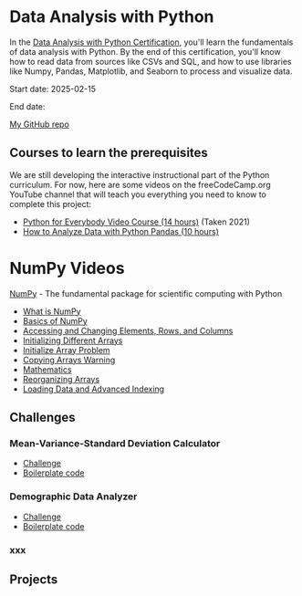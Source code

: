 # Data Analysis with Python

In the [Data Analysis with Python Certification](https://www.freecodecamp.org/learn/data-analysis-with-python/), you'll learn the fundamentals of data analysis with Python. By the end of this certification, you'll know how to read data from sources like CSVs and SQL, and how to use libraries like Numpy, Pandas, Matplotlib, and Seaborn to process and visualize data.

Start date: 2025-02-15

End date:

[My GitHub repo](https://github.com/henrikenquist/data_analysis_with_python)


## Courses to learn the prerequisites

We are still developing the interactive instructional part of the Python curriculum. For now, here are some videos on the freeCodeCamp.org YouTube channel that will teach you everything you need to know to complete this project:

- [Python for Everybody Video Course (14 hours)](https://www.freecodecamp.org/news/python-for-everybody/) (Taken 2021)
- [How to Analyze Data with Python Pandas (10 hours)](https://www.freecodecamp.org/news/how-to-analyze-data-with-python-pandas/)


# NumPy Videos

[NumPy](https://numpy.org/) - The fundamental package for scientific computing with Python

- [What is NumPy](https://www.youtube.com/watch?v=5Nwfs5Ej85Q)
- [Basics of NumPy](https://www.youtube.com/watch?v=f9QrZrKQMLI)
- [Accessing and Changing Elements, Rows, and Columns](https://www.youtube.com/watch?v=v-7Y7koJ_N0)
- [Initializing Different Arrays](https://www.youtube.com/watch?v=CEykdsKT4U4)
- [Initialize Array Problem](https://www.youtube.com/watch?v=0jGfH8BPfOk)
- [Copying Arrays Warning](https://www.youtube.com/watch?v=iIoQ0_L0GvA)
- [Mathematics](https://www.youtube.com/watch?v=7txegvyhtVk)
- [Reorganizing Arrays](https://www.youtube.com/watch?v=VNWAQbEM-C8)
- [Loading Data and Advanced Indexing](https://www.youtube.com/watch?v=tUdBZ7pF8Jg)


## Challenges


### Mean-Variance-Standard Deviation Calculator

- [Challenge](https://www.freecodecamp.org/learn/data-analysis-with-python/data-analysis-with-python-projects/mean-variance-standard-deviation-calculator)
- [Boilerplate code](https://gitpod.io/?autostart=true#https://github.com/freeCodeCamp/boilerplate-mean-variance-standard-deviation-calculator/)


### Demographic Data Analyzer

- [Challenge](https://www.freecodecamp.org/learn/data-analysis-with-python/data-analysis-with-python-projects/demographic-data-analyzer)
- [Boilerplate code](https://gitpod.io/?autostart=true#https://github.com/freeCodeCamp/boilerplate-demographic-data-analyzer/)


### xxx




## Projects
